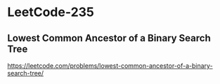 # LeetCode-235
##  Lowest Common Ancestor of a Binary Search Tree
https://leetcode.com/problems/lowest-common-ancestor-of-a-binary-search-tree/
